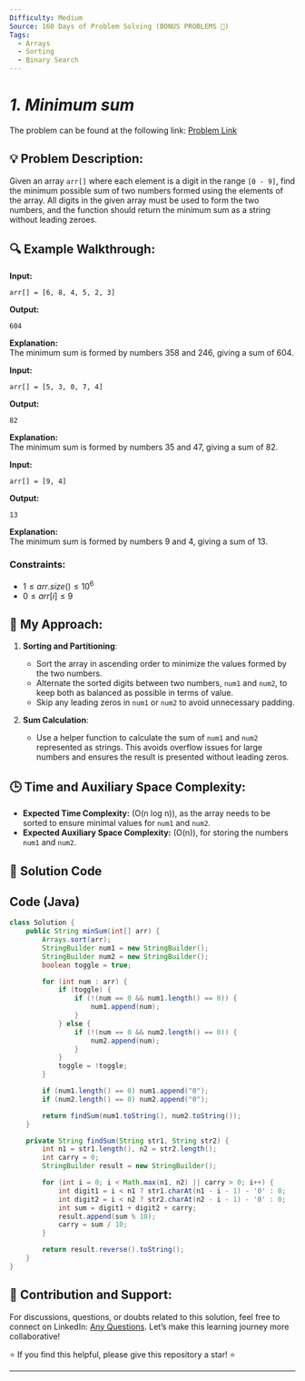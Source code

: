 ```yaml
---
Difficulty: Medium
Source: 160 Days of Problem Solving (BONUS PROBLEMS 🎁)
Tags:
  - Arrays
  - Sorting
  - Binary Search
---
```


#  _1. Minimum sum_ 

The problem can be found at the following link: [Problem Link](https://www.geeksforgeeks.org/batch/gfg-160-problems/track/sorting-bonus-problems/problem/minimum-sum4058)

## 💡 **Problem Description:**

Given an array `arr[]` where each element is a digit in the range `[0 - 9]`, find the minimum possible sum of two numbers formed using the elements of the array. All digits in the given array must be used to form the two numbers, and the function should return the minimum sum as a string without leading zeroes.

## 🔍 **Example Walkthrough:**

**Input:**

```
arr[] = [6, 8, 4, 5, 2, 3]
```

**Output:**

```
604
```

**Explanation:**  
The minimum sum is formed by numbers 358 and 246, giving a sum of 604.

**Input:**

```
arr[] = [5, 3, 0, 7, 4]
```

**Output:**

```
82
```

**Explanation:**  
The minimum sum is formed by numbers 35 and 47, giving a sum of 82.

**Input:**

```
arr[] = [9, 4]
```

**Output:**

```
13
```

**Explanation:**  
The minimum sum is formed by numbers 9 and 4, giving a sum of 13.

### Constraints:

- $1 ≤ arr.size() ≤ 10^6$
- $0 ≤ arr[i] ≤ 9$

## 🎯 **My Approach:**

1. **Sorting and Partitioning**:

   - Sort the array in ascending order to minimize the values formed by the two numbers.
   - Alternate the sorted digits between two numbers, `num1` and `num2`, to keep both as balanced as possible in terms of value.
   - Skip any leading zeros in `num1` or `num2` to avoid unnecessary padding.

2. **Sum Calculation**:
   - Use a helper function to calculate the sum of `num1` and `num2` represented as strings. This avoids overflow issues for large numbers and ensures the result is presented without leading zeros.

## 🕒 **Time and Auxiliary Space Complexity:**

- **Expected Time Complexity:** (O(n log n)), as the array needs to be sorted to ensure minimal values for `num1` and `num2`.
- **Expected Auxiliary Space Complexity:** (O(n)), for storing the numbers `num1` and `num2`.

## 📝 **Solution Code**
## Code (Java)

```java
class Solution {
    public String minSum(int[] arr) {
        Arrays.sort(arr);
        StringBuilder num1 = new StringBuilder();
        StringBuilder num2 = new StringBuilder();
        boolean toggle = true;

        for (int num : arr) {
            if (toggle) {
                if (!(num == 0 && num1.length() == 0)) {
                    num1.append(num);
                }
            } else {
                if (!(num == 0 && num2.length() == 0)) {
                    num2.append(num);
                }
            }
            toggle = !toggle;
        }

        if (num1.length() == 0) num1.append("0");
        if (num2.length() == 0) num2.append("0");

        return findSum(num1.toString(), num2.toString());
    }

    private String findSum(String str1, String str2) {
        int n1 = str1.length(), n2 = str2.length();
        int carry = 0;
        StringBuilder result = new StringBuilder();

        for (int i = 0; i < Math.max(n1, n2) || carry > 0; i++) {
            int digit1 = i < n1 ? str1.charAt(n1 - i - 1) - '0' : 0;
            int digit2 = i < n2 ? str2.charAt(n2 - i - 1) - '0' : 0;
            int sum = digit1 + digit2 + carry;
            result.append(sum % 10);
            carry = sum / 10;
        }

        return result.reverse().toString();
    }
}
```

## 🎯 Contribution and Support:

For discussions, questions, or doubts related to this solution, feel free to connect on LinkedIn: [Any Questions](https://www.linkedin.com/in/sanjana-yadav007). Let’s make this learning journey more collaborative!

⭐ If you find this helpful, please give this repository a star! ⭐

---

